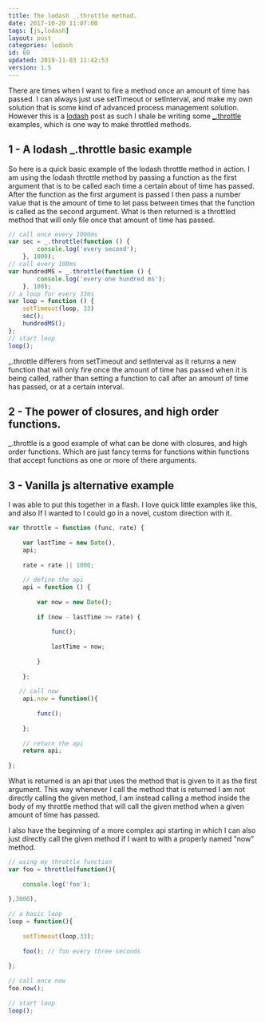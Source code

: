 ```yaml
---
title: The lodash _.throttle method.
date: 2017-10-20 11:07:00
tags: [js,lodash]
layout: post
categories: lodash
id: 69
updated: 2019-11-03 11:42:53
version: 1.5
---
```


There are times when I want to fire a method once an amount of time has passed. I can always just use setTimeout or setInterval, and make my own solution that is some kind of advanced process management solution. However this is a [lodash](https://lodash.com/) post as such I shale be writing some [\_.throttle](https://lodash.com/docs/4.17.4#throttle) examples, which is one way to make throttled methods.

<!-- more -->

## 1 -  A lodash _.throttle basic example

So here is a quick basic example of the lodash throttle method in action. I am using the lodash throttle method by passing a function as the first argument that is to be called each time a certain about of time has passed. After the function as the first argument is passed I then pass a number value that is the amount of time to let pass between times that the function is called as the second argument. What is then returned is a throttled method that will only file once that amount of time has passed.

```js
// call once every 1000ms
var sec = _.throttle(function () {
        console.log('every second');
    }, 1000);
// call every 100ms
var hundredMS = _.throttle(function () {
        console.log('every one hundred ms');
    }, 100);
// a loop for every 33ms
var loop = function () {
    setTimeout(loop, 33)
    sec();
    hundredMS();
};
// start loop
loop();
```

\_.throttle differers from setTimeout and setInterval as it returns a new function that will only fire once the amount of time has passed when it is being called, rather than setting a function to call after an amount of time has passed, or at a certain interval.

## 2 - The power of closures, and high order functions.

\_.throttle is a good example of what can be done with closures, and high order functions. Which are just fancy terms for functions within functions that accept functions as one or more of there arguments.

## 3 - Vanilla js alternative example

I was able to put this together in a flash. I love quick little examples like this, and also If I wanted to I could go in a novel, custom direction with it.

```js
var throttle = function (func, rate) {
 
    var lastTime = new Date(),
    api;
 
    rate = rate || 1000;
 
    // define the api
    api = function () {
 
        var now = new Date();
 
        if (now - lastTime >= rate) {
 
            func();
 
            lastTime = now;
 
        }
 
    };
 
   // call now
    api.now = function(){
 
        func();
 
    };
 
    // return the api
    return api;
 
};
```

What is returned is an api that uses the method that is given to it as the first argument. This way whenever I call the method that is returned I am not directly calling the given method, I am instead calling a method inside the body of my throttle method that will call the given method when a given amount of time has passed.

I also have the beginning of a more complex api starting in which I can also just directly call the given method if I want to with a properly named "now" method.

```js
// using my throttle function
var foo = throttle(function(){
 
    console.log('foo');
 
},3000),
 
// a basic loop
loop = function(){
 
    setTimeout(loop,33);
 
    foo(); // foo every three seconds
 
};
 
// call once now
foo.now();
 
// start loop
loop();
```

